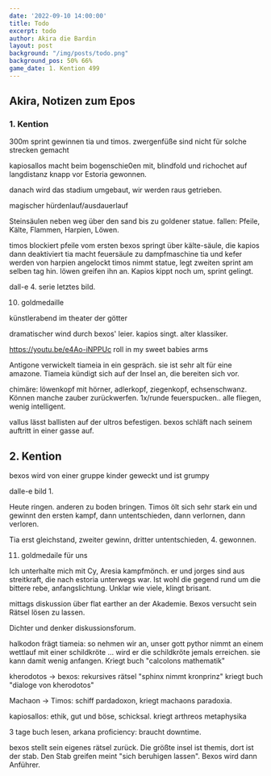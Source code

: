 ```yaml
---
date: '2022-09-10 14:00:00'
title: Todo
excerpt: todo
author: Akira die Bardin
layout: post
background: "/img/posts/todo.png"
background_pos: 50% 66%
game_date: 1. Kention 499
---
```


<div class="rhyme">
  <blockquote>
  
  </blockquote>
</div>

## Akira, Notizen zum Epos

### 1. Kention

300m sprint gewinnen tia und timos. zwergenfüße sind nicht für solche strecken gemacht

kapiosallos macht beim bogenschie0en mit, blindfold und richochet auf langdistanz knapp vor Estoria gewonnen.

danach wird das stadium umgebaut, wir werden raus getrieben.

magischer hürdenlauf/ausdauerlauf

Steinsäulen neben weg über den sand bis zu goldener statue.
fallen: Pfeile, Kälte, Flammen, Harpien, Löwen.

timos blockiert pfeile vom ersten
bexos springt über kälte-säule, die kapios dann deaktiviert
tia macht feuersäule zu dampfmaschine
tia und kefer werden von harpien angelockt
timos nimmt statue, legt zweiten sprint am selben tag hin. löwen greifen ihn an.
Kapios kippt noch um, sprint gelingt.

dall-e 4. serie letztes bild.

10. goldmedaille

künstlerabend im theater der götter 

dramatischer wind durch bexos' leier. kapios singt. alter klassiker.

https://youtu.be/e4Ao-iNPPUc
roll in my sweet babies arms

Antigone verwickelt tiameia in ein gespräch. sie ist sehr alt für eine amazone. Tiameia kündigt sich auf der Insel an, die bereiten sich vor.

chimäre: löwenkopf mit hörner, adlerkopf, ziegenkopf, echsenschwanz. Können manche zauber zurückwerfen. 1x/runde feuerspucken.. alle fliegen, wenig intelligent.


vallus lässt ballisten auf der ultros befestigen. bexos schläft nach seinem auftritt in einer gasse auf.

## 2. Kention
bexos wird von einer gruppe kinder geweckt und ist grumpy

dalle-e bild 1.

Heute ringen. anderen zu boden bringen. Timos ölt sich sehr stark ein und gewinnt den ersten kampf, dann untentschieden, dann verlornen, dann verloren. 

Tia erst gleichstand, zweiter gewinn, dritter untentschieden, 4. gewonnen.

11. goldmedaile für uns

Ich unterhalte mich mit Cy, Aresia kampfmönch. er und jorges sind aus streitkraft, die nach estoria unterwegs war. 
Ist wohl die gegend rund um die bittere rebe, anfangslichtung. Unklar wie viele, klingt brisant.

mittags diskussion über flat earther an der Akademie. Bexos versucht sein Rätsel lösen zu lassen.

Dichter und denker diskussionsforum.

halkodon frägt tiameia: so nehmen wir an, unser gott pythor nimmt an einem wettlauf mit einer schildkröte ...
wird er die schildkröte jemals erreichen.
sie kann damit wenig anfangen. Kriegt buch "calcolons mathematik"

kherodotos -> bexos: rekursives rätsel "sphinx nimmt kronprinz"
kriegt buch "dialoge von kherodotos"

Machaon -> Timos: schiff pardadoxon, kriegt machaons paradoxia.

kapiosallos: ethik, gut und böse, schicksal. kriegt arthreos metaphysika

3 tage buch lesen, arkana proficiency: braucht downtime.


bexos stellt sein eigenes rätsel zurück. Die größte insel ist themis, dort ist der stab. Den Stab greifen meint "sich beruhigen lassen". Bexos wird dann Anführer.
